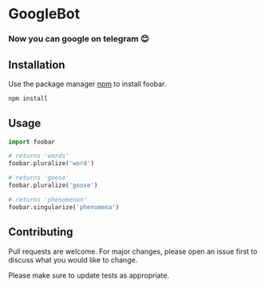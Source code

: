 # GoogleBot

### Now you can google on telegram 😊


## Installation

Use the package manager [npm](https://www.npmjs.com) to install foobar.

```bash
npm install
```

## Usage



```python
import foobar

# returns 'words'
foobar.pluralize('word')

# returns 'geese'
foobar.pluralize('goose')

# returns 'phenomenon'
foobar.singularize('phenomena')
```

## Contributing

Pull requests are welcome. For major changes, please open an issue first
to discuss what you would like to change.

Please make sure to update tests as appropriate.
